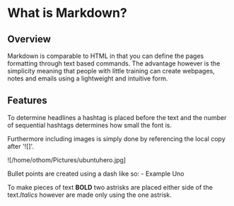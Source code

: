 # What is Markdown?

## Overview

Markdown is comparable to HTML in that you can define the pages formatting through text based commands. The advantage however is the simplicity meaning that people with little training can create webpages, notes and emails using a lightweight and intuitive form.

## Features

To determine headlines a hashtag is placed before the text and the number of sequential hashtags determines how small the font is. 

Furthermore including images is simply done by referencing the local copy after '![]'. 

![/home/othom/Pictures/ubuntuhero.jpg]


Bullet points are created using a dash like so:
	- Example Uno


To make pieces of text **BOLD** two astrisks are placed either side of the text.*Italics* however are made only using the one astrisk. 



